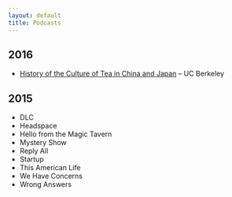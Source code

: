 ```yaml
---
layout: default
title: Podcasts
---
```


## 2016

* [History of the Culture of Tea in China and Japan](https://itunes.apple.com/us/itunes-u/east-asian-languages-cultures/id701354962?mt=10&ign-mpt=uo%3D8) – UC Berkeley

## 2015

* DLC
* Headspace
* Hello from the Magic Tavern
* Mystery Show
* Reply All
* Startup
* This American Life
* We Have Concerns
* Wrong Answers
